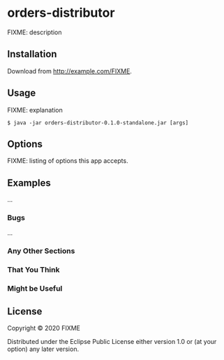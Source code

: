 # orders-distributor

FIXME: description

## Installation

Download from http://example.com/FIXME.

## Usage

FIXME: explanation

    $ java -jar orders-distributor-0.1.0-standalone.jar [args]

## Options

FIXME: listing of options this app accepts.

## Examples

...

### Bugs

...

### Any Other Sections
### That You Think
### Might be Useful

## License

Copyright © 2020 FIXME

Distributed under the Eclipse Public License either version 1.0 or (at
your option) any later version.
